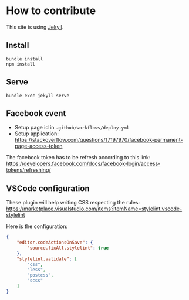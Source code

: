 # How to contribute

This site is using [Jekyll](https://jekyllrb.com/docs).

## Install

```
bundle install
npm install
```

## Serve

```
bundle exec jekyll serve
```

## Facebook event

- Setup page id in `.github/workflows/deploy.yml`
- Setup application: <https://stackoverflow.com/questions/17197970/facebook-permanent-page-access-token>

The facebook token has to be refresh according to this link: <https://developers.facebook.com/docs/facebook-login/access-tokens/refreshing/>

## VSCode configuration

These plugin will help writing CSS respecting the rules: <https://marketplace.visualstudio.com/items?itemName=stylelint.vscode-stylelint>

Here is the configuration:

```json
{
    "editor.codeActionsOnSave": {
        "source.fixAll.stylelint": true
    },
    "stylelint.validate": [
        "css",
        "less",
        "postcss",
        "scss"
    ]
}
```
